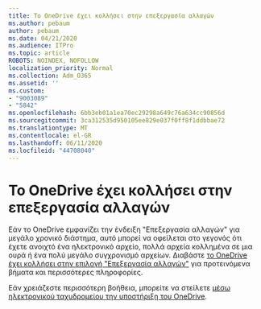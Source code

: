 ```yaml
---
title: Το OneDrive έχει κολλήσει στην επεξεργασία αλλαγών
ms.author: pebaum
author: pebaum
ms.date: 04/21/2020
ms.audience: ITPro
ms.topic: article
ROBOTS: NOINDEX, NOFOLLOW
localization_priority: Normal
ms.collection: Adm_O365
ms.assetid: ''
ms.custom:
- "9003089"
- "5842"
ms.openlocfilehash: 6bb3eb01a1ea70ec29298a649c76a634cc90856d
ms.sourcegitcommit: 3ca312535d950105ee829e037f0ff8f1ddbbae72
ms.translationtype: MT
ms.contentlocale: el-GR
ms.lasthandoff: 06/11/2020
ms.locfileid: "44708040"
---
```

# <a name="onedrive-is-stuck-on-processing-changes"></a>Το OneDrive έχει κολλήσει στην επεξεργασία αλλαγών

Εάν το OneDrive εμφανίζει την ένδειξη "Επεξεργασία αλλαγών" για μεγάλο χρονικό διάστημα, αυτό μπορεί να οφείλεται στο γεγονός ότι έχετε ανοιχτό ένα ηλεκτρονικό αρχείο, πολλά αρχεία κολλημένα σε μια ουρά ή ένα πολύ μεγάλο συγχρονισμό αρχείων. Διαβάστε [το OneDrive έχει κολλήσει στην επιλογή "Επεξεργασία αλλαγών"](https://support.office.com/article/onedrive-is-stuck-on-processing-changes-b386b813-9b66-4e47-8c4c-2b45533edccd) για προτεινόμενα βήματα και περισσότερες πληροφορίες.

Εάν χρειάζεστε περισσότερη βοήθεια, μπορείτε να στείλετε [μέσω ηλεκτρονικού ταχυδρομείου την υποστήριξη του OneDrive](https://go.microsoft.com/fwlink/p/?LinkId=528676).